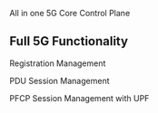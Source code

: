 All in one 5G Core Control Plane

Full 5G Functionality
----------------------
Registration Management

PDU Session Management

PFCP Session Management with UPF



